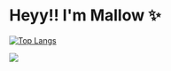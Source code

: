 # Heyy!! I'm Mallow ✨


[![Top Langs](https://github-readme-stats.vercel.app/api/top-langs/?username=malfurra)](https://github.com/malfurra/github-readme-stats)

<picture>
  <source
    srcset="https://github-readme-stats.vercel.app/api?username=malfurra&show_icons=true&theme=tokyonight"
    media="(prefers-color-scheme: dark)"
  />
  <source
    srcset="https://github-readme-stats.vercel.app/api?username=malfurra&show_icons=true"
    media="(prefers-color-scheme: light), (prefers-color-scheme: no-preference)"
  />
  <img src="https://github-readme-stats.vercel.app/api?username=malfurra&show_icons=true" />
</picture>